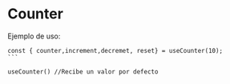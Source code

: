 # Counter 

Ejemplo de uso:

````
const { counter,increment,decremet, reset} = useCounter(10);
```

useCounter() //Recibe un valor por defecto